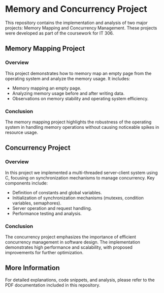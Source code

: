 # Memory and Concurrency Project

This repository contains the implementation and analysis of two major projects: Memory Mapping and Concurrency Management. These projects were developed as part of the coursework for IT 306.

## Memory Mapping Project

### Overview
This project demonstrates how to memory map an empty page from the operating system and analyze the memory usage. It includes:
- Memory mapping an empty page.
- Analyzing memory usage before and after writing data.
- Observations on memory stability and operating system efficiency.

### Conclusion
The memory mapping project highlights the robustness of the operating system in handling memory operations without causing noticeable spikes in resource usage.

## Concurrency Project

### Overview
In this project we implemented a multi-threaded server-client system using C, focusing on synchronization mechanisms to manage concurrency. Key components include:
- Definition of constants and global variables.
- Initialization of synchronization mechanisms (mutexes, condition variables, semaphores).
- Server operation and request handling.
- Performance testing and analysis.

### Conclusion
The concurrency project emphasizes the importance of efficient concurrency management in software design. The implementation demonstrates high performance and scalability, with proposed improvements for further optimization.

## More Information
For detailed explanations, code snippets, and analysis, please refer to the PDF documentation included in this repository.


